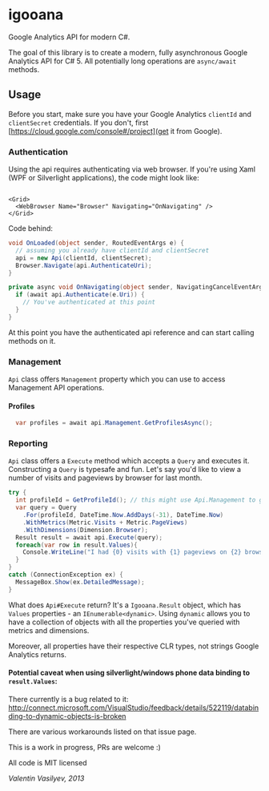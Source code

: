 igooana
=======

Google Analytics API for modern C#.

The goal of this library is to create a modern, fully asynchronous Google Analytics API for C# 5.
All potentially long operations are `async/await` methods.

## Usage

Before you start, make sure you have your Google Analytics `clientId` and `clientSecret` credentials. If you don't, first [https://cloud.google.com/console#/project](get it from Google).

### Authentication

Using the api requires authenticating via web browser. If you're using Xaml (WPF or Silverlight applications), the code might look like:

```

<Grid>
  <WebBrowser Name="Browser" Navigating="OnNavigating" />
</Grid>

```

Code behind:

```c#
void OnLoaded(object sender, RoutedEventArgs e) {
  // assuming you already have clientId and clientSecret
  api = new Api(clientId, clientSecret);
  Browser.Navigate(api.AuthenticateUri);
}

private async void OnNavigating(object sender, NavigatingCancelEventArgs e) {
  if (await api.Authenticate(e.Uri)) {
    // You've authenticated at this point
  }
}
```

At this point you have the authenticated api reference and can start calling methods on it.

### Management 

`Api` class offers `Management` property which you can use to access Management API operations.

#### Profiles

```c#
  var profiles = await api.Management.GetProfilesAsync();
```

### Reporting

`Api` class offers a `Execute` method which accepts a `Query` and executes it.
Constructing a `Query` is typesafe and fun. 
Let's say you'd like to view a number of visits and pageviews by browser for last month.

```c#
try {
  int profileId = GetProfileId(); // this might use Api.Management to get all your profiles.
  var query = Query
    .For(profileId, DateTime.Now.AddDays(-31), DateTime.Now)
    .WithMetrics(Metric.Visits + Metric.PageViews)
    .WithDimensions(Dimension.Browser);
  Result result = await api.Execute(query);
  foreach(var row in result.Values){
    Console.WriteLine("I had {0} visits with {1} pageviews on {2} browser", row.Visits, row.PageViews, row.Browser);
  }
}
catch (ConnectionException ex) {
  MessageBox.Show(ex.DetailedMessage);
}
```

What does `Api#Execute` return? 
It's a `Igooana.Result` object, which has `Values` properties - an `IEnumerable<dynamic>`.
Using `dynamic` allows you to have a collection of objects with all the properties you've queried with metrics and dimensions.

Moreover, all properties have their respective CLR types, not strings Google Analytics returns.

#### Potential caveat when using silverlight/windows phone data binding to `result.Values`:

There currently is a bug related to it: http://connect.microsoft.com/VisualStudio/feedback/details/522119/databinding-to-dynamic-objects-is-broken

There are various workarounds listed on that issue page.


This is a work in progress, PRs are welcome :)

All code is MIT licensed

_Valentin Vasilyev, 2013_
